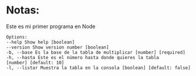 # Notas:

Este es mi primer programa en Node

```
Options:
--help Show help [boolean]
--version Show version number [boolean]
-b, --base Es la base de la tabla de multiplicar [number] [required]
-h, --hasta Este es el número hasta donde quieres la tabla
[number] [default: 10]
-l, --listar Muestra la tabla en la consola [boolean] [default: false]
```
